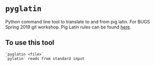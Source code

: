 # `pyglatin`
Python command line tool to translate to and from pig latin. For BUGS Spring 2019 git workshop. Pig Latin rules can be found [here](https://web.ics.purdue.edu/~morelanj/RAO/prepare2.html).

## To use this tool
	`pyglatin <file>`
	`pylatin` reads from standard input
	

